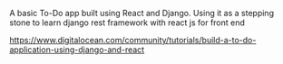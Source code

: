 A basic To-Do app built using React and Django. Using it as a stepping stone to learn django rest framework with react js for front end

https://www.digitalocean.com/community/tutorials/build-a-to-do-application-using-django-and-react